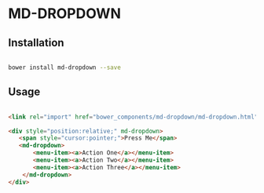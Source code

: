 # MD-DROPDOWN



## Installation

``` bash

bower install md-dropdown --save

```

## Usage

```html

<link rel="import" href="bower_components/md-dropdown/md-dropdown.html">

<div style="position:relative;" md-dropdown>
   <span style="cursor:pointer;">Press Me</span> 
   <md-dropdown>
       <menu-item><a>Action One</a></menu-item>
       <menu-item><a>Action Two</a></menu-item>
       <menu-item><a>Action Three</a></menu-item>
    </md-dropdown>
</div>
```



